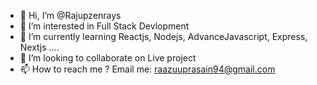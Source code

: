 - 👋 Hi, I’m @Rajupzenrays
- 👀 I’m interested in Full Stack Devlopment
- 🌱 I’m currently learning Reactjs, Nodejs, AdvanceJavascript, Express, Nextjs ....
- 💞️ I’m looking to collaborate on Live project
- 📫 How to reach me ?
Email me: raazuuprasain94@gmail.com

<!---
Rajupzenrays/Rajupzenrays is a ✨ special ✨ repository because its `README.md` (this file) appears on your GitHub profile.
You can click the Preview link to take a look at your changes.
--->
